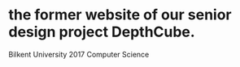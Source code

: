 # the former website of our senior design project DepthCube.

Bilkent University 2017
Computer Science

